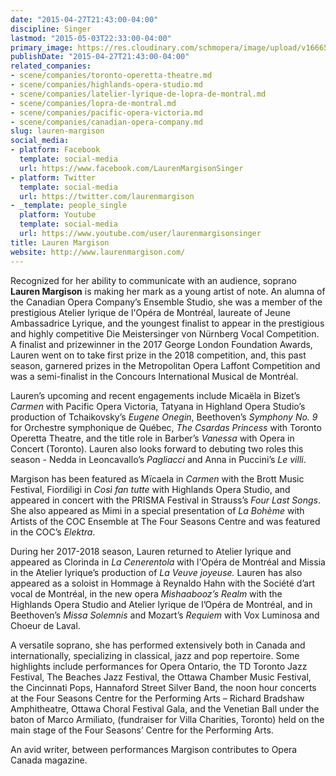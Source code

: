 ```yaml
---
date: "2015-04-27T21:43:00-04:00"
discipline: Singer
lastmod: "2015-05-03T22:33:00-04:00"
primary_image: https://res.cloudinary.com/schmopera/image/upload/v1666568599/media/2022/10/MARGISON_IMG_8753_xppbun.jpg
publishDate: "2015-04-27T21:43:00-04:00"
related_companies:
- scene/companies/toronto-operetta-theatre.md
- scene/companies/highlands-opera-studio.md
- scene/companies/latelier-lyrique-de-lopra-de-montral.md
- scene/companies/lopra-de-montral.md
- scene/companies/pacific-opera-victoria.md
- scene/companies/canadian-opera-company.md
slug: lauren-margison
social_media:
- platform: Facebook
  template: social-media
  url: https://www.facebook.com/LaurenMargisonSinger
- platform: Twitter
  template: social-media
  url: https://twitter.com/laurenmargison
- _template: people_single
  platform: Youtube
  template: social-media
  url: https://www.youtube.com/user/laurenmargisonsinger
title: Lauren Margison
website: http://www.laurenmargison.com/
---
```

Recognized for her ability to communicate with an audience, soprano **Lauren Margison** is making her mark as a young artist of note. An alumna of the Canadian Opera Company’s Ensemble Studio, she was a member of the prestigious Atelier lyrique de l'Opéra de Montréal, laureate of Jeune Ambassadrice Lyrique, and the youngest finalist to appear in the prestigious and highly competitive Die Meistersinger von Nürnberg Vocal Competition. A finalist and prizewinner in the 2017 George London Foundation Awards, Lauren went on to take first prize in the 2018 competition, and, this past season, garnered prizes in the Metropolitan Opera Laffont Competition and was a semi-finalist in the Concours International Musical de Montréal.

Lauren’s upcoming and recent engagements include Micaëla in Bizet’s _Carmen_ with Pacific Opera Victoria, Tatyana in Highland Opera Studio’s production of Tchaikovsky’s _Eugene Onegin_, Beethoven’s _Symphony No. 9_ for Orchestre symphonique de Québec, _The Csardas Princess_ with Toronto Operetta Theatre, and the title role in Barber’s _Vanessa_ with Opera in Concert (Toronto). Lauren also looks forward to debuting two roles this season - Nedda in Leoncavallo’s _Pagliacci_ and Anna in Puccini’s _Le villi_.

Margison has been featured as Mïcaela in _Carmen_ with the Brott Music Festival, Fiordiligi in _Così fan tutte_ with Highlands Opera Studio, and appeared in concert with the PRISMA Festival in Strauss’s _Four Last Songs_. She also appeared as Mimi in a special presentation of _La Bohème_ with Artists of the COC Ensemble at The Four Seasons Centre and was featured in the COC’s _Elektra._

During her 2017-2018 season, Lauren returned to Atelier lyrique and appeared as Clorinda in _La Cenerentola_ with l'Opéra de Montréal and Missia in the Atelier lyrique’s production of _La Veuve joyeuse._ Lauren has also appeared as a soloist in Hommage à Reynaldo Hahn with the Société d’art vocal de Montréal, in the new opera _Mishaabooz’s Realm_ with the Highlands Opera Studio and Atelier lyrique de l’Opéra de Montréal, and in Beethoven’s _Missa Solemnis_ and Mozart’s _Requiem_ with Vox Luminosa and Choeur de Laval.

A versatile soprano, she has performed extensively both in Canada and internationally, specializing in classical, jazz and pop repertoire. Some highlights include performances for Opera Ontario, the TD Toronto Jazz Festival, The Beaches Jazz Festival, the Ottawa Chamber Music Festival, the Cincinnati Pops, Hannaford Street Silver Band, the noon hour concerts at the Four Seasons Centre for the Performing Arts – Richard Bradshaw Amphitheatre, Ottawa Choral Festival Gala, and the Venetian Ball under the baton of Marco Armiliato, (fundraiser for Villa Charities, Toronto) held on the main stage of the Four Seasons’ Centre for the Performing Arts.

An avid writer, between performances Margison contributes to Opera Canada magazine.